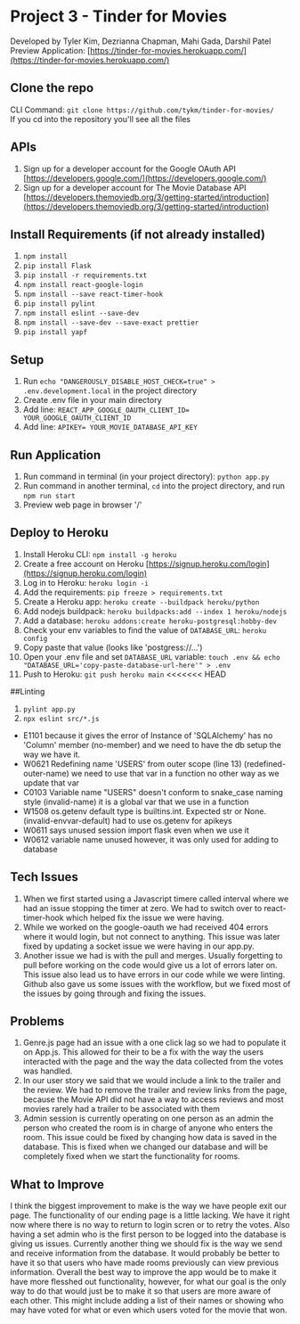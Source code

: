 # Project 3 - Tinder for Movies

Developed by Tyler Kim, Dezrianna Chapman, Mahi Gada, Darshil Patel
Preview Application: [https://tinder-for-movies.herokuapp.com/](https://tinder-for-movies.herokuapp.com/) 

## Clone the repo

CLI Command: `git clone https://github.com/tykm/tinder-for-movies/`
<br /> If you cd into the repository you'll see all the files

## APIs

1. Sign up for a developer account for the Google OAuth API [https://developers.google.com/](https://developers.google.com/)
2. Sign up for a developer account for The Movie Database API [https://developers.themoviedb.org/3/getting-started/introduction](https://developers.themoviedb.org/3/getting-started/introduction)

## Install Requirements (if not already installed)

1. `npm install`
2. `pip install Flask`
3. `pip install -r requirements.txt`
4. `npm install react-google-login`
5. `npm install --save react-timer-hook`
6. `pip install pylint`
7. `npm install eslint --save-dev`
8. `npm install --save-dev --save-exact prettier`
9. `pip install yapf`

## Setup

1. Run `echo "DANGEROUSLY_DISABLE_HOST_CHECK=true" > .env.development.local` in the project directory
2. Create .env file in your main directory
3. Add line: `REACT_APP_GOOGLE_OAUTH_CLIENT_ID= YOUR_GOOGLE_OAUTH_CLIENT_ID`
4. Add line: `APIKEY= YOUR_MOVIE_DATABASE_API_KEY`

## Run Application

1. Run command in terminal (in your project directory): `python app.py`
2. Run command in another terminal, `cd` into the project directory, and run `npm run start`
3. Preview web page in browser '/'

## Deploy to Heroku

1. Install Heroku CLI: `npm install -g heroku`
2. Create a free account on Heroku [https://signup.heroku.com/login](https://signup.heroku.com/login)
3. Log in to Heroku: `heroku login -i`
4. Add the requirements: `pip freeze > requirements.txt`
5. Create a Heroku app: `heroku create --buildpack heroku/python`
6. Add nodejs buildpack: `heroku buildpacks:add --index 1 heroku/nodejs`
7. Add a database: `heroku addons:create heroku-postgresql:hobby-dev`
8. Check your env variables to find the value of `DATABASE_URL`: `heroku config`
9. Copy paste that value (looks like 'postgress://...')
10. Open your .env file and set `DATABASE_URL` variable: `touch .env && echo "DATABASE_URL='copy-paste-database-url-here'" > .env`
11. Push to Heroku: `git push heroku main`
<<<<<<< HEAD
 
##Linting

1. `pylint app.py`
2. `npx eslint src/*.js`

* E1101 because it gives the error of Instance of 'SQLAlchemy' has no 'Column' member (no-member) and we need to have the db setup the way we have it.
* W0621 Redefining name 'USERS' from outer scope (line 13) (redefined-outer-name) we need to use that var in a function no other way as we update that var
* C0103 Variable name "USERS" doesn't conform to snake_case naming style (invalid-name) it is a global var that we use in a function
* W1508 os.getenv default type is builtins.int. Expected str or None. (invalid-envvar-default) had to use os.getenv for apikeys
* W0611 says unused session import flask even when we use it
* W0612 variable name unused however, it was only used for adding to database

## Tech Issues

1. When we first started using a Javascript timere called interval where we had an issue stopping the timer at zero. We had to switch over to react-timer-hook which helped fix the issue we were having.
2. While we worked on the google-oauth we had received 404 errors where it would login, but not connect to anything. This issue was later fixed by updating a socket issue we were having in our app.py.
3. Another issue we had is with the pull and merges. Usually forgetting to pull before working on the code would give us a lot of errors later on. This issue also lead us to have errors in our code while we were linting. Github also gave us some issues with the workflow, but we fixed most of the issues by going through and fixing the issues.

## Problems

1. Genre.js page had an issue with a one click lag so we had to populate it on App.js. This allowed for their to be a fix with the way the users interacted with the page and the way the data collected from the votes was handled.
2. In our user story we said that we would include a link to the trailer and the review. We had to remove the trailer and review links from the page, because the Movie API did not have a way to access reviews and most movies rarely had a trailer to be associated with them
3. Admin session is currently operating on one person as an admin the person who created the room is in charge of anyone who enters the room. This issue could be fixed by changing how data is saved in the database. This is fixed when we changed our database and will be completely fixed when we start the functionality for rooms.

## What to Improve

I think the biggest improvement to make is the way we have people exit our page. The functionality of our ending page is a little lacking. We have it right now where there is no way to return to login scren or to retry the votes. Also having a set admin who is the first person to be logged into the database is giving us issues.
Currently another thing we should fix is the way we send and receive information from the database. It would probably be better to have it so that users who have made rooms previously can view previous information.
Overall the best way to improve the app would be to make it have more flesshed out functionality, however, for what our goal is the only way to do that would just be to make it so that users are more aware of each other.
This might include adding a list of their names or showing who may have voted for what or even which users voted for the movie that won.

